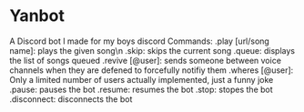 # Yanbot
A Discord bot I made for my boys discord
Commands:
.play [url/song name]: plays the given song\n
.skip: skips the current song
.queue: displays the list of songs queued
.revive [@user]: sends someone between voice channels when they are defened to forcefully notifiy them
.wheres [@user]: Only a limited number of users actually implemented, just a funny joke
.pause: pauses the bot
.resume: resumes the bot
.stop: stopes the bot
.disconnect: disconnects the bot
